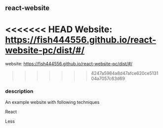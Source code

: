 ## react-website

<<<<<<< HEAD
Website: https://fish444556.github.io/react-website-pc/dist/#/
=======
website: https://fish444556.github.io/react-website-pc/dist/#/
>>>>>>> 4247a5984a8d47afce620ce513104a7057c63d69

### description
An example website with following techniques

React

Less
